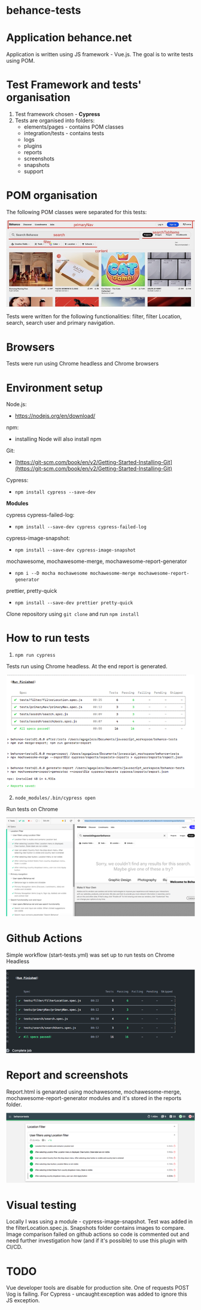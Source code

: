 # behance-tests

# Application behance.net

Application is written using JS framework - Vue.js.
The goal is to write tests using POM.

# Test Framework and tests' organisation

1. Test framework chosen - **Cypress**
2. Tests are organised into folders:
   - elements/pages - contains POM classes
   - integration/tests - contains tests
   - logs
   - plugins
   - reports
   - screenshots
   - snapshots
   - support

# POM organisation

The following POM classes were separated for this tests:

![Screenshot](./readmeImages/Behance_Pom.jpg)

Tests were written for the following functionalities: filter, filter Location, search, search user and primary navigation.

# Browsers

Tests were run using Chrome headless and Chrome browsers

# Environment setup

Node.js:

- https://nodejs.org/en/download/

npm:

- installing Node will also install npm

Git:

- [https://git-scm.com/book/en/v2/Getting-Started-Installing-Git](https://git-scm.com/book/en/v2/Getting-Started-Installing-Git)

Cypress:

- `npm install cypress --save-dev`

**Modules**

cypress cypress-failed-log:

- `npm install --save-dev cypress cypress-failed-log`

cypress-image-snapshot:

- `npm install --save-dev cypress-image-snapshot`

mochawesome, mochawesome-merge, mochawesome-report-generator

- `npm i --D mocha mochawesome mochawesome-merge mochawesome-report-generator`

prettier, pretty-quick

- `npm install --save-dev prettier pretty-quick`

Clone repository using `git clone` and run `npm install`

# How to run tests

1. `npm run cypress`

Tests run using Chrome headless. At the end report is generated.

![Screenshot](./readmeImages/run_tests_npm.png)

2. `node_modules/.bin/cypress open`

Run tests on Chrome

![Screenshot](./readmeImages/run_tests_cypress_open.png)

# Github Actions

Simple workflow (start-tests.yml) was set up to run tests on Chrome Headless

![Screenshot](./readmeImages/run_tests_github.png)

# Report and screenshots

Report.html is genarated using mochawesome, mochawesome-merge, mochawesome-report-generator modules and it's stored in the reports folder.

![Screenshot](./readmeImages/run_tests_report.png)

# Visual testing

Locally I was using a module - cypress-image-snapshot. Test was added in the filterLocation.spec.js. Snapshots folder contains images to compare.
Image comparison failed on github actions so code is commented out and need further investigation how (and if it's possible) to use this plugin with CI/CD.

# TODO

Vue developer tools are disable for production site. One of requests POST \log is failing. For Cypress - uncaught:exception was added to ignore this JS exception.
